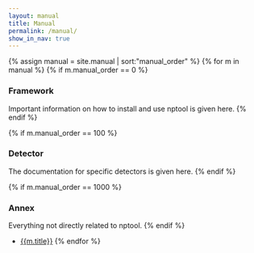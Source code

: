 ```yaml
---
layout: manual 
title: Manual 
permalink: /manual/
show_in_nav: true
---
```


{% assign manual = site.manual | sort:"manual_order"  %}
{% for m in manual %}
  {% if m.manual_order == 0 %}
   
   <h3> Framework </h3>
  Important information on how to install and use nptool is given here.
  {% endif %} 
 
  {% if m.manual_order == 100 %}

  <h3> Detector </h3> 
  The documentation for specific detectors is given here.
  {% endif %} 
  
  {% if m.manual_order == 1000 %}
   
  <h3> Annex </h3> 
  Everything not directly related to nptool.
  {% endif %} 

  
  * <a href="{{ m.url | replace:'' | prepend site.url,'' | prepend: site.baseurl | prepend: site.url }}">{{m.title}}</a>
{% endfor %}
